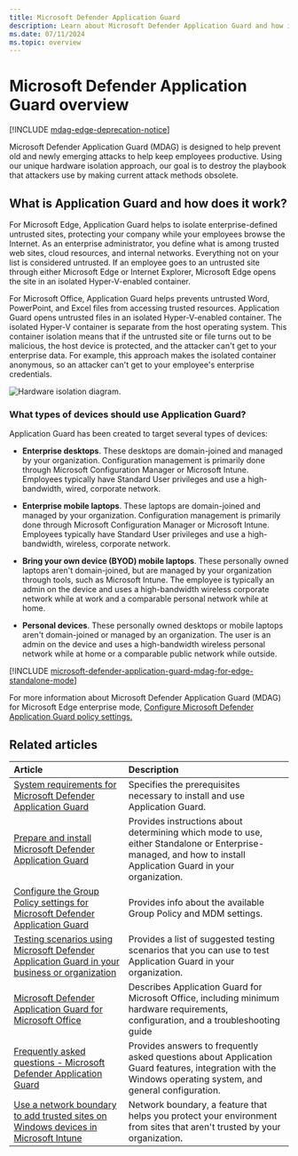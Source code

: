 ```yaml
---
title: Microsoft Defender Application Guard
description: Learn about Microsoft Defender Application Guard and how it helps combat malicious content and malware out on the Internet.
ms.date: 07/11/2024
ms.topic: overview
---
```


# Microsoft Defender Application Guard overview

[!INCLUDE [mdag-edge-deprecation-notice](../../../includes/mdag-edge-deprecation-notice.md)]

Microsoft Defender Application Guard (MDAG) is designed to help prevent old and newly emerging attacks to help keep employees productive. Using our unique hardware isolation approach, our goal is to destroy the playbook that attackers use by making current attack methods obsolete.

## What is Application Guard and how does it work?

For Microsoft Edge, Application Guard helps to isolate enterprise-defined untrusted sites, protecting your company while your employees browse the Internet. As an enterprise administrator, you define what is among trusted web sites, cloud resources, and internal networks. Everything not on your list is considered untrusted. If an employee goes to an untrusted site through either Microsoft Edge or Internet Explorer, Microsoft Edge opens the site in an isolated Hyper-V-enabled container.

For Microsoft Office, Application Guard helps prevents untrusted Word, PowerPoint, and Excel files from accessing trusted resources. Application Guard opens untrusted files in an isolated Hyper-V-enabled container. The isolated Hyper-V container is separate from the host operating system. This container isolation means that if the untrusted site or file turns out to be malicious, the host device is protected, and the attacker can't get to your enterprise data. For example, this approach makes the isolated container anonymous, so an attacker can't get to your employee's enterprise credentials.

![Hardware isolation diagram.](images/appguard-hardware-isolation.png)

### What types of devices should use Application Guard?

Application Guard has been created to target several types of devices:

- **Enterprise desktops**. These desktops are domain-joined and managed by your organization. Configuration management is primarily done through Microsoft Configuration Manager or Microsoft Intune. Employees typically have Standard User privileges and use a high-bandwidth, wired, corporate network.

- **Enterprise mobile laptops**. These laptops are domain-joined and managed by your organization. Configuration management is primarily done through Microsoft Configuration Manager or Microsoft Intune. Employees typically have Standard User privileges and use a high-bandwidth, wireless, corporate network.

- **Bring your own device (BYOD) mobile laptops**. These personally owned laptops aren't domain-joined, but are managed by your organization through tools, such as Microsoft Intune. The employee is typically an admin on the device and uses a high-bandwidth wireless corporate network while at work and a comparable personal network while at home.

- **Personal devices**. These personally owned desktops or mobile laptops aren't domain-joined or managed by an organization. The user is an admin on the device and uses a high-bandwidth wireless personal network while at home or a comparable public network while outside.

[!INCLUDE [microsoft-defender-application-guard-mdag-for-edge-standalone-mode](../../../../../includes/licensing/microsoft-defender-application-guard-mdag-for-edge-standalone-mode.md)]

For more information about Microsoft Defender Application Guard (MDAG) for Microsoft Edge enterprise mode, [Configure Microsoft Defender Application Guard policy settings.](configure-md-app-guard.md)

## Related articles

|Article |Description |
|:------|:------------|
|[System requirements for Microsoft Defender Application Guard](reqs-md-app-guard.md) |Specifies the prerequisites necessary to install and use Application Guard.|
|[Prepare and install Microsoft Defender Application Guard](install-md-app-guard.md) |Provides instructions about determining which mode to use, either Standalone or Enterprise-managed, and how to install Application Guard in your organization.|
|[Configure the Group Policy settings for Microsoft Defender Application Guard](configure-md-app-guard.md) |Provides info about the available Group Policy and MDM settings.|
|[Testing scenarios using Microsoft Defender Application Guard in your business or organization](test-scenarios-md-app-guard.md)|Provides a list of suggested testing scenarios that you can use to test Application Guard in your organization.|
| [Microsoft Defender Application Guard for Microsoft Office](/microsoft-365/security/office-365-security/install-app-guard) | Describes Application Guard for Microsoft Office, including minimum hardware requirements, configuration, and a troubleshooting guide |
|[Frequently asked questions - Microsoft Defender Application Guard](faq-md-app-guard.yml)|Provides answers to frequently asked questions about Application Guard features, integration with the Windows operating system, and general configuration.|
|[Use a network boundary to add trusted sites on Windows devices in Microsoft Intune](/mem/intune/configuration/network-boundary-windows)|Network boundary, a feature that helps you protect your environment from sites that aren't trusted by your organization.|
